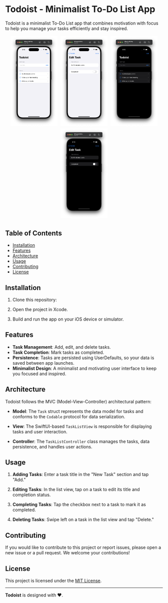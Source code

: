 # Todoist - Minimalist To-Do List App

Todoist is a minimalist To-Do List app that combines motivation with focus to help you manage your tasks efficiently and stay inspired.

<div align="center">
   <p align="center">
    <img src="Screenshots/3.png" alt="Screenshot 1"  width="30%" style="margin: 0.5%;">
    <img src="Screenshots/1.png" alt="Screenshot 2"  width="30%" style="margin: 0.5%;">
    <img src="Screenshots/4.png" alt="Screenshot 3"  width="30%" style="margin: 0.5%;">
    <img src="Screenshots/2.png" alt="Screenshot 4"  width="30%" style="margin: 0.5%;">
      </p>
</div>

## Table of Contents
- [Installation](#installation)
- [Features](#features)
- [Architecture](#architecture)
- [Usage](#usage)
- [Contributing](#contributing)
- [License](#license)

## Installation

1. Clone this repository:

2. Open the project in Xcode.

3. Build and run the app on your iOS device or simulator.

## Features

- **Task Management**: Add, edit, and delete tasks.
- **Task Completion**: Mark tasks as completed.
- **Persistence**: Tasks are persisted using UserDefaults, so your data is saved between app launches.
- **Minimalist Design**: A minimalist and motivating user interface to keep you focused and inspired.

## Architecture

Todoist follows the MVC (Model-View-Controller) architectural pattern:

- **Model**: The `Task` struct represents the data model for tasks and conforms to the `Codable` protocol for data serialization.

- **View**: The SwiftUI-based `TaskListView` is responsible for displaying tasks and user interaction.

- **Controller**: The `TaskListController` class manages the tasks, data persistence, and handles user actions.

## Usage

1. **Adding Tasks**: Enter a task title in the "New Task" section and tap "Add."

2. **Editing Tasks**: In the list view, tap on a task to edit its title and completion status.

3. **Completing Tasks**: Tap the checkbox next to a task to mark it as completed.

4. **Deleting Tasks**: Swipe left on a task in the list view and tap "Delete."

## Contributing

If you would like to contribute to this project or report issues, please open a new issue or a pull request. We welcome your contributions!

## License

This project is licensed under the [MIT License](LICENSE).

---

**Todoist** is designed with ❤️.
